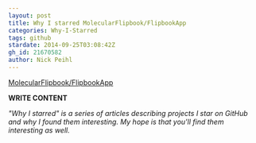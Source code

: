 ```yaml
---
layout: post
title: Why I starred MolecularFlipbook/FlipbookApp
categories: Why-I-Starred
tags: github
stardate: 2014-09-25T03:08:42Z
gh_id: 21670582
author: Nick Peihl
---
```


[MolecularFlipbook/FlipbookApp](https://github.com/MolecularFlipbook/FlipbookApp)

**WRITE CONTENT**

*"Why I starred" is a series of articles describing projects I star on GitHub and why I found them interesting. My hope is that you'll find them interesting as well.*

